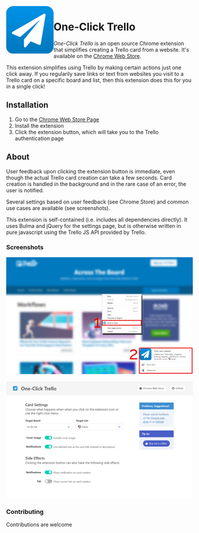 <img align="left" height=128 src="src/icons/icon256.png">

# One-Click Trello

*One-Click Trello* is an open source Chrome extension that simplifies creating a Trello card from a website. It's available on the [Chrome Web Store](https://chrome.google.com/webstore/detail/one-click-trello/khhjgfllkgcfhhgocmiaknngnjncdbjm). 

This extension simplifies using Trello by making certain actions just one click away. If you regularily save links or text from websites you visit to a Trello card on a specific board and list, then this extension does this for you in a single click!

## Installation

1. Go to the [Chrome Web Store Page](https://chrome.google.com/webstore/detail/one-click-trello/khhjgfllkgcfhhgocmiaknngnjncdbjm)
2. Install the extension
3. Click the extension button, which will take you to the Trello authentication page

## About

User feedback upon clicking the extension button is immediate, even though the actual Trello card creation can take a few seconds. Card creation is handled in the background and in the rare case of an error, the user is notified.

Several settings based on user feedback (see Chrome Store) and common use cases are available (see screenshots).

This extension is self-contained (i.e. includes all dependencies directly). It uses Bulma and jQuery for the settings page, but is otherwise written in pure javascript using the Trello JS API provided by Trello.


### Screenshots

<p align="center">
  <img src="assets/screenshot_usage.png"> 
  <br><br>
  <img src="assets/screenshot_settings.png"> 
</p>


### Contributing

Contributions are welcome
